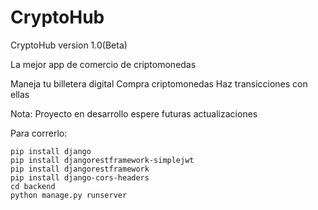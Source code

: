 # CryptoHub

CryptoHub version 1.0(Beta)

La mejor app de comercio de criptomonedas

Maneja tu billetera digital
Compra criptomonedas
Haz transicciones con ellas

Nota: Proyecto en desarrollo espere futuras actualizaciones

Para correrlo:
```
pip install django
pip install djangorestframework-simplejwt
pip install djangorestframework
pip install django-cors-headers
cd backend
python manage.py runserver
```
